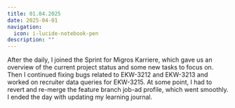 ```yaml
---
title: 01.04.2025
date: 2025-04-01
navigation:
  icon: i-lucide-notebook-pen
description: ""
---
```


After the daily, I joined the Sprint for Migros Karriere, which gave us an overview of the current project status and some new tasks to focus on. Then I continued fixing bugs related to EKW-3212 and EKW-3213 and worked on recruiter data queries for EKW-3215. At some point, I had to revert and re-merge the feature branch job-ad profile, which went smoothly. I ended the day with updating my learning journal.

